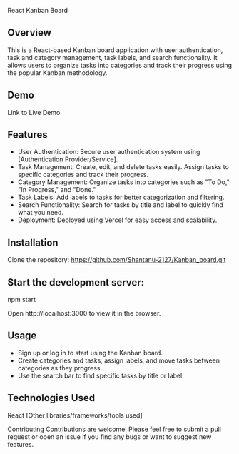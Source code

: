 React Kanban Board

## Overview
This is a React-based Kanban board application with user authentication, task and category management, task labels, and search functionality. It allows users to organize tasks into categories and track their progress using the popular Kanban methodology.

## Demo
Link to Live Demo

## Features

- User Authentication: Secure user authentication system using [Authentication Provider/Service].
- Task Management: Create, edit, and delete tasks easily. Assign tasks to specific categories and track their progress.
- Category Management: Organize tasks into categories such as "To Do," "In Progress," and "Done."
- Task Labels: Add labels to tasks for better categorization and filtering.
- Search Functionality: Search for tasks by title and label to quickly find what you need.
- Deployment: Deployed using Vercel for easy access and scalability.

## Installation
Clone the repository:
https://github.com/Shantanu-2127/Kanban_board.git


## Start the development server:
npm start

Open http://localhost:3000 to view it in the browser.

## Usage
- Sign up or log in to start using the Kanban board.
- Create categories and tasks, assign labels, and move tasks between categories as they progress.
- Use the search bar to find specific tasks by title or label.

## Technologies Used
React
[Other libraries/frameworks/tools used]

Contributing
Contributions are welcome! Please feel free to submit a pull request or open an issue if you find any bugs or want to suggest new features.
